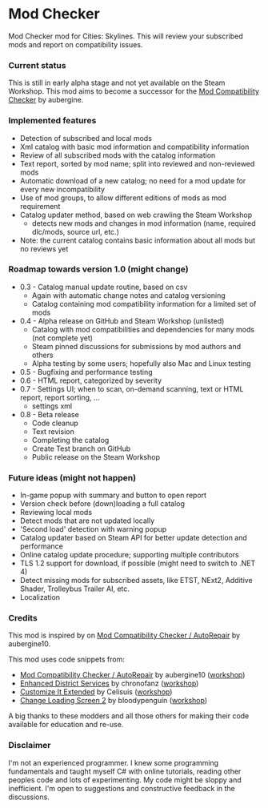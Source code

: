 # Mod Checker

Mod Checker mod for Cities: Skylines. This will review your subscribed mods and report on compatibility issues.

### Current status
This is still in early alpha stage and not yet available on the Steam Workshop. This mod aims to become a successor for the [Mod Compatibility Checker](https://steamcommunity.com/sharedfiles/filedetails/?id=2034713132) by aubergine.

### Implemented features
* Detection of subscribed and local mods
* Xml catalog with basic mod information and compatibility information
* Review of all subscribed mods with the catalog information
* Text report, sorted by mod name; split into reviewed and non-reviewed mods
* Automatic download of a new catalog; no need for a mod update for every new incompatibility
* Use of mod groups, to allow different editions of mods as mod requirement
* Catalog updater method, based on web crawling the Steam Workshop
  - detects new mods and changes in mod information (name, required dlc/mods, source url, etc.)
* Note: the current catalog contains basic information about all mods but no reviews yet

### Roadmap towards version 1.0 (might change)
* 0.3 - Catalog manual update routine, based on csv
  * Again with automatic change notes and catalog versioning
  * Catalog containing mod compatibility information for a limited set of mods
* 0.4 - Alpha release on GitHub and Steam Workshop (unlisted)
  * Catalog with mod compatibilities and dependencies for many mods (not complete yet)
  * Steam pinned discussions for submissions by mod authors and others
  * Alpha testing by some users; hopefully also Mac and Linux testing
* 0.5 - Bugfixing and performance testing
* 0.6 - HTML report, categorized by severity
* 0.7 - Settings UI; when to scan, on-demand scanning, text or HTML report, report sorting, ...
  * settings xml
* 0.8 - Beta release
  * Code cleanup
  * Text revision
  * Completing the catalog
  * Create Test branch on GitHub
  * Public release on the Steam Workshop

### Future ideas (might not happen)
* In-game popup with summary and button to open report
* Version check before (down)loading a full catalog
* Reviewing local mods
* Detect mods that are not updated locally
* 'Second load' detection with warning popup
* Catalog updater based on Steam API for better update detection and performance
* Online catalog update procedure; supporting multiple contributors
* TLS 1.2 support for download, if possible (might need to switch to .NET 4)
* Detect missing mods for subscribed assets, like ETST, NExt2, Additive Shader, Trolleybus Trailer AI, etc.
* Localization

### Credits
This mod is inspired by on [Mod Compatibility Checker / AutoRepair](https://github.com/CitiesSkylinesMods/AutoRepair) by aubergine10.

This mod uses code snippets from:
* [Mod Compatibility Checker / AutoRepair](https://github.com/CitiesSkylinesMods/AutoRepair) by aubergine10 ([workshop](https://steamcommunity.com/sharedfiles/filedetails/?id=2034713132))
* [Enhanced District Services](https://github.com/chronofanz/EnhancedDistrictServices) by chronofanz ([workshop](https://steamcommunity.com/sharedfiles/filedetails/?id=2303997489))
* [Customize It Extended](https://github.com/Celisuis/CustomizeItExtended) by Celisuis ([workshop](https://steamcommunity.com/sharedfiles/filedetails/?id=1806759255))
* [Change Loading Screen 2](https://github.com/bloodypenguin/ChangeLoadingImage) by bloodypenguin ([workshop](https://steamcommunity.com/sharedfiles/filedetails/?id=1818482110))

A big thanks to these modders and all those others for making their code available for education and re-use.

### Disclaimer
I'm not an experienced programmer. I knew some programming fundamentals and taught myself C# with online tutorials, reading other peoples code and lots of experimenting. My code might be sloppy and inefficient. I'm open to suggestions and constructive feedback in the discussions.